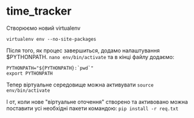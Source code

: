 time_tracker
============

Створюємо новий virtualenv
```code
virtualenv env --no-site-packages
```
Після того, як процес завершиться, додамо налаштування $PYTHONPATH.
`nano env/bin/activate` та в кінці файлу додаємо:
```code
PYTHONPATH="${PYTHONPATH}:`pwd`"
export PYTHONPATH
```
Тепер віртуальне середовище можна активувати
`source env/bin/activate`

І от, коли нове "віртуальне оточення" створено та активовано можна поставити усі необхідні пакети командою:
`pip install -r req.txt`
